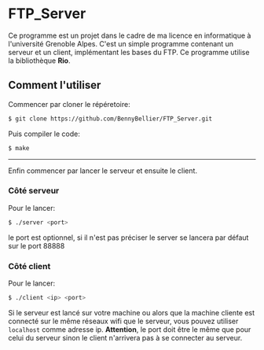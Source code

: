 # FTP_Server
Ce programme est un projet dans le cadre de ma licence en informatique à l'université Grenoble Alpes. C'est un simple programme contenant un serveur et un client, implémentant les bases du FTP.
Ce programme utilise la bibliothèque **Rio**.


## Comment l'utiliser
Commencer par cloner le répéretoire:
```bash
$ git clone https://github.com/BennyBellier/FTP_Server.git
```
Puis compiler le code:
```bash
$ make
```
---
Enfin commencer par lancer le serveur et ensuite le client.

### Côté serveur
Pour le lancer:
```bash
$ ./server <port>
```
le port est optionnel, si il n'est pas préciser le server se lancera par défaut sur le port 88888

### Côté client
Pour le lancer:
```bash
$ ./client <ip> <port>
```
Si le serveur est lancé sur votre machine ou alors que la machine cliente est connecté sur le même réseaux wifi que le serveur, vous pouvez utiliser `localhost` comme adresse ip.
**Attention**, le port doit être le même que pour celui du serveur sinon le client n'arrivera pas à se connecter au serveur.
